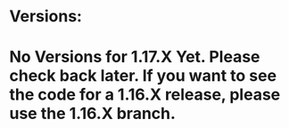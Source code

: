 # Versions:

# No Versions for 1.17.X Yet. Please check back later. If you want to see the code for a 1.16.X release, please use the 1.16.X branch.